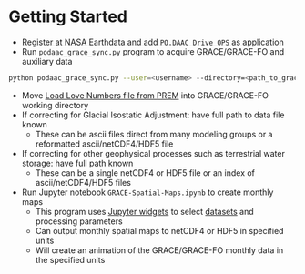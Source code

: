Getting Started
===============

- [Register at NASA Earthdata and add `PO.DAAC Drive OPS` as application](./NASA-Earthdata.md)
- Run `podaac_grace_sync.py` program to acquire GRACE/GRACE-FO and auxiliary data  
```bash
python podaac_grace_sync.py --user=<username> --directory=<path_to_grace_directory>
```
- Move [Load Love Numbers file from PREM](https://github.com/tsutterley/read-GRACE-harmonics/blob/master/love_numbers) into GRACE/GRACE-FO working directory  
- If correcting for Glacial Isostatic Adjustment: have full path to data file known  
    * These can be ascii files direct from many modeling groups or a reformatted ascii/netCDF4/HDF5 file  
- If correcting for other geophysical processes such as terrestrial water storage: have full path known  
    * These can be a single netCDF4 or HDF5 file or an index of ascii/netCDF4/HDF5 files  
- Run Jupyter notebook `GRACE-Spatial-Maps.ipynb` to create monthly maps  
    * This program uses [Jupyter widgets](https://ipywidgets.readthedocs.io/en/latest/) to select [datasets](./GRACE-Data-File-Formats.md) and processing parameters  
    * Can output monthly spatial maps to netCDF4 or HDF5 in specified units
    * Will create an animation of the GRACE/GRACE-FO monthly data in the specified units  
